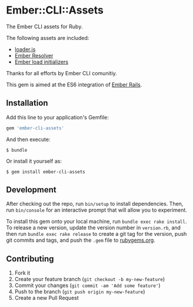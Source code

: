 # Ember::CLI::Assets

The Ember CLI assets for Ruby.

The following assets are included:
* [loader.js](https://github.com/ember-cli/loader.js)
* [Ember Resolver](https://github.com/ember-cli/ember-resolver)
* [Ember load initializers](https://github.com/ember-cli/ember-load-initializers)

Thanks for all efforts by Ember CLI comunitiy.

This gem is aimed at the ES6 integration of [Ember Rails](https://github.com/emberjs/ember-rails).

## Installation

Add this line to your application's Gemfile:

```ruby
gem 'ember-cli-assets'
```

And then execute:

```
$ bundle
```

Or install it yourself as:

```
$ gem install ember-cli-assets
```

## Development

After checking out the repo, run `bin/setup` to install dependencies. Then, run `bin/console` for an interactive prompt that will allow you to experiment.

To install this gem onto your local machine, run `bundle exec rake install`. To release a new version, update the version number in `version.rb`, and then run `bundle exec rake release` to create a git tag for the version, push git commits and tags, and push the `.gem` file to [rubygems.org](https://rubygems.org).

## Contributing

1. Fork it
2. Create your feature branch (`git checkout -b my-new-feature`)
3. Commit your changes (`git commit -am 'Add some feature'`)
4. Push to the branch (`git push origin my-new-feature`)
5. Create a new Pull Request
